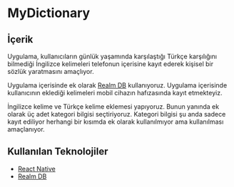 # MyDictionary

## İçerik
Uygulama, kullanıcıların günlük yaşamında karşılaştığı Türkçe karşılığını bilmediği İngilizce kelimeleri telefonun içerisine kayıt ederek kişisel bir sözlük yaratmasını amaçlıyor.

Uygulama içerisinde ek olarak [Realm DB](https://realm.io/) kullanıyoruz. Uygulama içerisinde kullanıcının eklediği kelimeleri mobil cihazın hafızasında kayıt etmekteyiz.

İngilizce kelime ve Türkçe kelime eklemesi yapıyoruz. Bunun yanında ek olarak üç adet kategori bilgisi seçtiriyoruz. Kategori bilgisi şu anda sadece kayıt ediliyor herhangi bir kısımda ek olarak kullanılmıyor ama kullanılması amaçlanıyor.

## Kullanılan Teknolojiler
* [React Native](https://reactnative.dev/)
* [Realm DB](https://realm.io/)